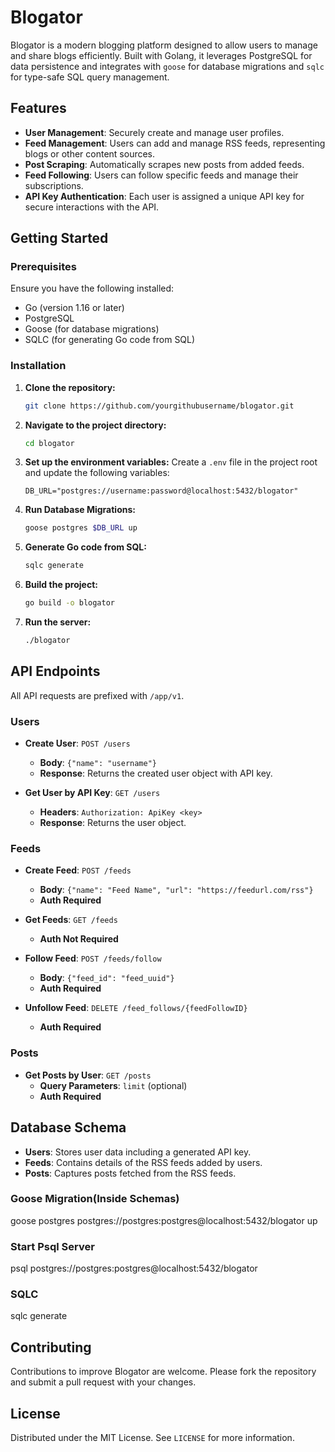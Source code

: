 # Blogator

Blogator is a modern blogging platform designed to allow users to manage and share blogs efficiently. Built with Golang, it leverages PostgreSQL for data persistence and integrates with `goose` for database migrations and `sqlc` for type-safe SQL query management.

## Features

- **User Management**: Securely create and manage user profiles.
- **Feed Management**: Users can add and manage RSS feeds, representing blogs or other content sources.
- **Post Scraping**: Automatically scrapes new posts from added feeds.
- **Feed Following**: Users can follow specific feeds and manage their subscriptions.
- **API Key Authentication**: Each user is assigned a unique API key for secure interactions with the API.

## Getting Started

### Prerequisites

Ensure you have the following installed:
- Go (version 1.16 or later)
- PostgreSQL
- Goose (for database migrations)
- SQLC (for generating Go code from SQL)

### Installation

1. **Clone the repository:**
   ```bash
   git clone https://github.com/yourgithubusername/blogator.git
2. **Navigate to the project directory:**
   ```bash
   cd blogator
3. **Set up the environment variables:**
   Create a `.env` file in the project root and update the following variables:
   ```plaintext
   DB_URL="postgres://username:password@localhost:5432/blogator"
4. **Run Database Migrations:**
   ```bash
   goose postgres $DB_URL up
5. **Generate Go code from SQL:**
   ```bash
   sqlc generate
6. **Build the project:**
   ```bash
   go build -o blogator
7. **Run the server:**
   ```bash
   ./blogator

## API Endpoints

All API requests are prefixed with `/app/v1`.

### Users

- **Create User**: `POST /users`
  - **Body**: `{"name": "username"}`
  - **Response**: Returns the created user object with API key.
  
- **Get User by API Key**: `GET /users`
  - **Headers**: `Authorization: ApiKey <key>`
  - **Response**: Returns the user object.

### Feeds

- **Create Feed**: `POST /feeds`
  - **Body**: `{"name": "Feed Name", "url": "https://feedurl.com/rss"}`
  - **Auth Required**
  
- **Get Feeds**: `GET /feeds`
  - **Auth Not Required**
  
- **Follow Feed**: `POST /feeds/follow`
  - **Body**: `{"feed_id": "feed_uuid"}`
  - **Auth Required**

- **Unfollow Feed**: `DELETE /feed_follows/{feedFollowID}`
  - **Auth Required**

### Posts

- **Get Posts by User**: `GET /posts`
  - **Query Parameters**: `limit` (optional)
  - **Auth Required**

## Database Schema

- **Users**: Stores user data including a generated API key.
- **Feeds**: Contains details of the RSS feeds added by users.
- **Posts**: Captures posts fetched from the RSS feeds.

### Goose Migration(Inside Schemas)
goose postgres postgres://postgres:postgres@localhost:5432/blogator up

### Start Psql Server
psql postgres://postgres:postgres@localhost:5432/blogator

### SQLC 
sqlc generate

## Contributing

Contributions to improve Blogator are welcome. Please fork the repository and submit a pull request with your changes.

## License

Distributed under the MIT License. See `LICENSE` for more information.
